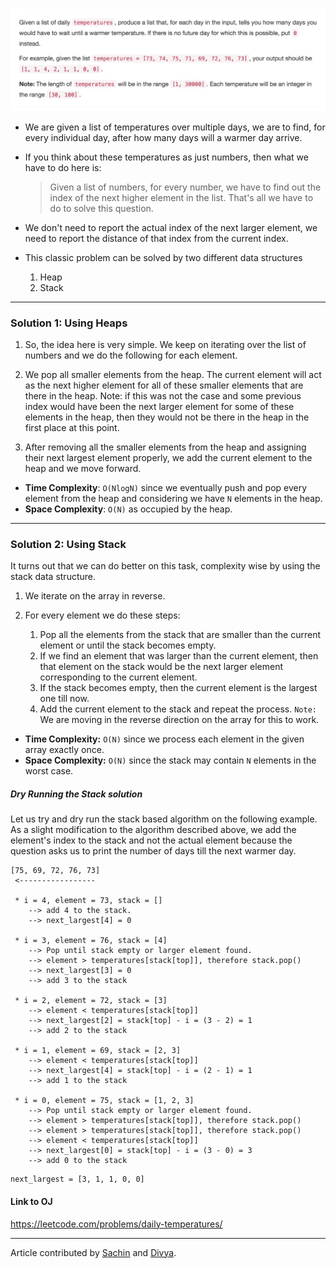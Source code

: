 
<p align="center">
<img src="../../Images/daily-temp.png" width="600">
</p>

* We are given a list of temperatures over multiple days, we are to find, for every individual day, after how many days will a warmer day arrive.

* If you think about these temperatures as just numbers, then what we have to
do here is:

  >Given a list of numbers, for every number, we have to find out the index of the next higher element in the list. That's all we have to do to solve this question.

* We don't need to report the actual index of the next larger element, we need to report the distance of that index from the current index.

* This classic problem can be solved by two different data structures
    1. Heap
    2. Stack

---
### Solution 1: Using Heaps

1. So, the idea here is very simple. We keep on iterating over the list of numbers and we do the following for each element.

2. We pop all smaller elements from the heap. The current element will act as the next higher element for all of these smaller elements that are there in the heap. Note: if this was not the case and some previous index would
have been the next larger element for some of these elements in the heap, then they would not be there in the heap in the first place at this point.

3. After removing all the smaller elements from the heap and assigning their next largest element properly, we add the current element to the heap and we move forward.

* **Time Complexity**: `O(NlogN)` since we eventually push and pop every element from the heap and considering we have `N` elements in the heap.
* **Space Complexity**: `O(N)` as occupied by the heap.      

---
### Solution 2: Using Stack

It turns out that we can do better on this task, complexity wise by using the stack data structure.

1. We iterate on the array in reverse.

2. For every element we do these steps:
    1. Pop all the elements from the stack that are smaller than the current element or until the stack becomes empty.
    2. If we find an element that was larger than the current element, then that element on the stack would be the next larger element corresponding to the
    current element.
    3. If the stack becomes empty, then the current element is the largest one till now.
    4. Add the current element to the stack and repeat the process.
    `Note:` We are moving in the reverse direction on the array for this to work.

* **Time Complexity:** `O(N)` since we process each element in the given array exactly once.
* **Space Complexity:** `O(N)` since the stack may contain `N` elements in the worst case.  

##### Dry Running the Stack solution

Let us try and dry run the stack based algorithm on the following example. As a slight modification to the algorithm described above, we add the element's index to the stack and not the actual element because the question asks us to print the number of days till the next warmer day.

```
[75, 69, 72, 76, 73]
 <-----------------

 * i = 4, element = 73, stack = []
    --> add 4 to the stack.
    --> next_largest[4] = 0

 * i = 3, element = 76, stack = [4]
    --> Pop until stack empty or larger element found.
    --> element > temperatures[stack[top]], therefore stack.pop()
    --> next_largest[3] = 0
    --> add 3 to the stack    

 * i = 2, element = 72, stack = [3]
    --> element < temperatures[stack[top]]
    --> next_largest[2] = stack[top] - i = (3 - 2) = 1
    --> add 2 to the stack

 * i = 1, element = 69, stack = [2, 3]
    --> element < temperatures[stack[top]]
    --> next_largest[4] = stack[top] - i = (2 - 1) = 1
    --> add 1 to the stack

 * i = 0, element = 75, stack = [1, 2, 3]
    --> Pop until stack empty or larger element found.
    --> element > temperatures[stack[top]], therefore stack.pop()
    --> element > temperatures[stack[top]], therefore stack.pop()
    --> element < temperatures[stack[top]]
    --> next_largest[0] = stack[top] - i = (3 - 0) = 3
    --> add 0 to the stack
```

```
next_largest = [3, 1, 1, 0, 0]
```

#### Link to OJ

https://leetcode.com/problems/daily-temperatures/

---
Article contributed by [Sachin](https://github.com/edorado93) and [Divya](https://github.com/DivyaGodayal).
